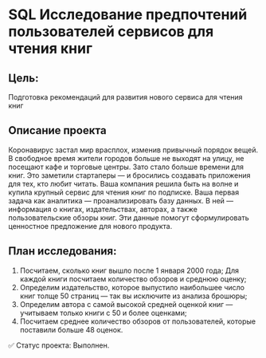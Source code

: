 
# SQL Исследование предпочтений пользователей сервисов для чтения книг

## Цель:
Подготовка рекомендаций для развития нового сервиса для чтения книг
## Описание проекта
Коронавирус застал мир врасплох, изменив привычный порядок вещей. В свободное время жители городов больше не выходят на улицу, не посещают кафе и торговые центры. 
Зато стало больше времени для книг. Это заметили стартаперы — и бросились создавать приложения для тех, кто любит читать.
Ваша компания решила быть на волне и купила крупный сервис для чтения книг по подписке. 
Ваша первая задача как аналитика — проанализировать базу данных. 
В ней — информация о книгах, издательствах, авторах, а также пользовательские обзоры книг. 
Эти данные помогут сформулировать ценностное предложение для нового продукта.

## План исследования: 

1. Посчитаем, сколько книг вышло после 1 января 2000 года; Для каждой книги посчитаем количество обзоров и среднюю оценку; 
2. Определим издательство, которое выпустило наибольшее число книг толще 50 страниц — так вы исключите из анализа брошюры; 
3. Определим автора с самой высокой средней оценкой книг — учитываем только книги с 50 и более оценками; 
4. Посчитаем среднее количество обзоров от пользователей, которые поставили больше 48 оценок.

✅ Статус проекта: Выполнен.


